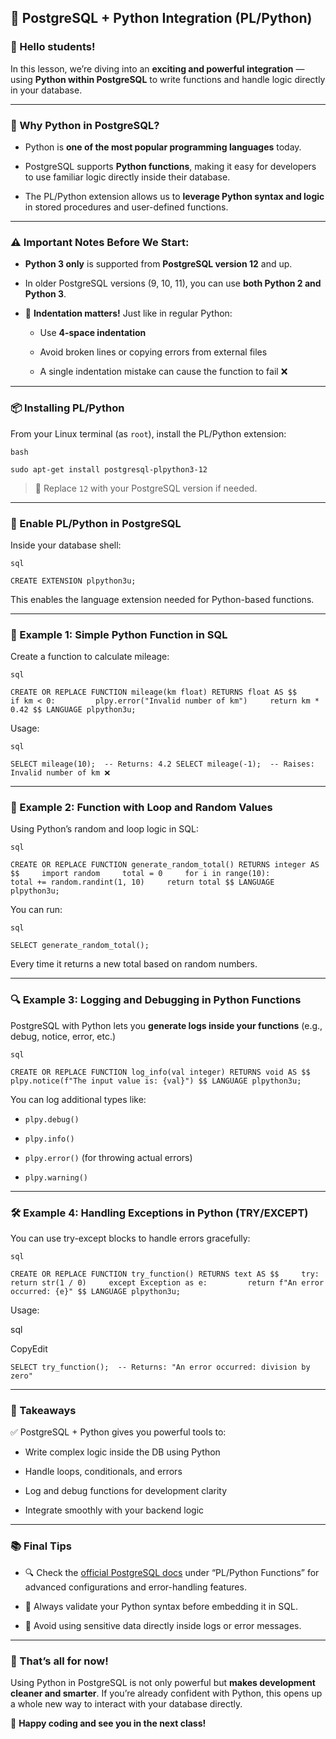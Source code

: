 ## 🐍 PostgreSQL + Python Integration (PL/Python)

### 👋 Hello students!

In this lesson, we’re diving into an **exciting and powerful integration** — using **Python within PostgreSQL** to write functions and handle logic directly in your database.

---

### 🔧 Why Python in PostgreSQL?

- Python is **one of the most popular programming languages** today.
    
- PostgreSQL supports **Python functions**, making it easy for developers to use familiar logic directly inside their database.
    
- The PL/Python extension allows us to **leverage Python syntax and logic** in stored procedures and user-defined functions.
    

---

### ⚠️ Important Notes Before We Start:

- **Python 3 only** is supported from **PostgreSQL version 12** and up.
    
- In older PostgreSQL versions (9, 10, 11), you can use **both Python 2 and Python 3**.
    
- 🧠 **Indentation matters!** Just like in regular Python:
    
    - Use **4-space indentation**
        
    - Avoid broken lines or copying errors from external files
        
    - A single indentation mistake can cause the function to fail ❌
        

---

### 📦 Installing PL/Python

From your Linux terminal (as `root`), install the PL/Python extension:
	
	bash
	
`sudo apt-get install postgresql-plpython3-12`

> 🔁 Replace `12` with your PostgreSQL version if needed.

---

### 🧪 Enable PL/Python in PostgreSQL

Inside your database shell:
	
	sql
	
`CREATE EXTENSION plpython3u;`

This enables the language extension needed for Python-based functions.

---

### 🧮 Example 1: Simple Python Function in SQL

Create a function to calculate mileage:
	
	sql
	
`CREATE OR REPLACE FUNCTION mileage(km float) RETURNS float AS $$     if km < 0:         plpy.error("Invalid number of km")     return km * 0.42 $$ LANGUAGE plpython3u;`

Usage:
	
	sql
	
`SELECT mileage(10);  -- Returns: 4.2 SELECT mileage(-1);  -- Raises: Invalid number of km ❌`

---

### 🔁 Example 2: Function with Loop and Random Values

Using Python’s random and loop logic in SQL:
	
	sql
	
`CREATE OR REPLACE FUNCTION generate_random_total() RETURNS integer AS $$     import random     total = 0     for i in range(10):         total += random.randint(1, 10)     return total $$ LANGUAGE plpython3u;`

You can run:
	
	sql
	
`SELECT generate_random_total();`

Every time it returns a new total based on random numbers.

---

### 🔍 Example 3: Logging and Debugging in Python Functions

PostgreSQL with Python lets you **generate logs inside your functions** (e.g., debug, notice, error, etc.)
	
	sql
	
`CREATE OR REPLACE FUNCTION log_info(val integer) RETURNS void AS $$     plpy.notice(f"The input value is: {val}") $$ LANGUAGE plpython3u;`

You can log additional types like:

- `plpy.debug()`
    
- `plpy.info()`
    
- `plpy.error()` (for throwing actual errors)
    
- `plpy.warning()`
    

---

### 🛠️ Example 4: Handling Exceptions in Python (TRY/EXCEPT)

You can use try-except blocks to handle errors gracefully:
	
	sql
	
`CREATE OR REPLACE FUNCTION try_function() RETURNS text AS $$     try:         return str(1 / 0)     except Exception as e:         return f"An error occurred: {e}" $$ LANGUAGE plpython3u;`

Usage:

sql

CopyEdit

`SELECT try_function();  -- Returns: "An error occurred: division by zero"`

---

### 🧠 Takeaways

✅ PostgreSQL + Python gives you powerful tools to:

- Write complex logic inside the DB using Python
    
- Handle loops, conditionals, and errors
    
- Log and debug functions for development clarity
    
- Integrate smoothly with your backend logic
    

---

### 📚 Final Tips

- 🔍 Check the [official PostgreSQL docs](https://www.postgresql.org/docs/current/plpython.html) under “PL/Python Functions” for advanced configurations and error-handling features.
    
- 🧼 Always validate your Python syntax before embedding it in SQL.
    
- 🔐 Avoid using sensitive data directly inside logs or error messages.
    

---

### 🤗 That’s all for now!

Using Python in PostgreSQL is not only powerful but **makes development cleaner and smarter**. If you’re already confident with Python, this opens up a whole new way to interact with your database directly.

🚀 **Happy coding and see you in the next class!**